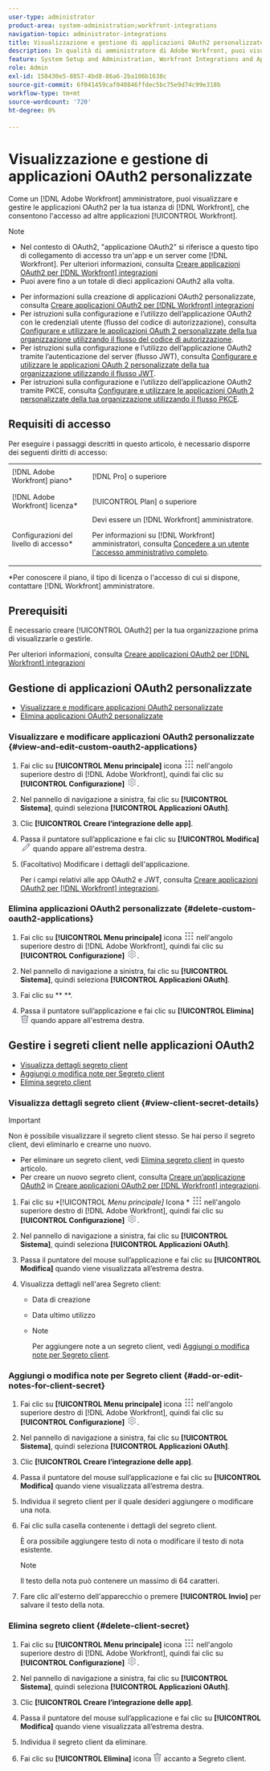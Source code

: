 ```yaml
---
user-type: administrator
product-area: system-administration;workfront-integrations
navigation-topic: administrator-integrations
title: Visualizzazione e gestione di applicazioni OAuth2 personalizzate
description: In qualità di amministratore di Adobe Workfront, puoi visualizzare e gestire le applicazioni OAuth2 per la tua istanza di Workfront, che consentono ad altre applicazioni di accedere a Workfront.
feature: System Setup and Administration, Workfront Integrations and Apps
role: Admin
exl-id: 158430e5-8857-4bd8-86a6-2ba106b1638c
source-git-commit: 6f041459caf040846ffdec5bc75e9d74c99e318b
workflow-type: tm+mt
source-wordcount: '720'
ht-degree: 0%

---
```


# Visualizzazione e gestione di applicazioni OAuth2 personalizzate

Come un [!DNL Adobe Workfront] amministratore, puoi visualizzare e gestire le applicazioni OAuth2 per la tua istanza di [!DNL Workfront], che consentono l&#39;accesso ad altre applicazioni [!UICONTROL Workfront].

>[!NOTE]
>
>* Nel contesto di OAuth2, &quot;applicazione OAuth2&quot; si riferisce a questo tipo di collegamento di accesso tra un&#39;app e un server come [!DNL Workfront]. Per ulteriori informazioni, consulta [Creare applicazioni OAuth2 per [!DNL Workfront] integrazioni](../../administration-and-setup/configure-integrations/create-oauth-application.md)
>* Puoi avere fino a un totale di dieci applicazioni OAuth2 alla volta.

* Per informazioni sulla creazione di applicazioni OAuth2 personalizzate, consulta [Creare applicazioni OAuth2 per [!DNL Workfront] integrazioni](../../administration-and-setup/configure-integrations/create-oauth-application.md)
* Per istruzioni sulla configurazione e l’utilizzo dell’applicazione OAuth2 con le credenziali utente (flusso del codice di autorizzazione), consulta [Configurare e utilizzare le applicazioni OAuth 2 personalizzate della tua organizzazione utilizzando il flusso del codice di autorizzazione](../../wf-api/api/oauth-app-code-token-flow.md).
* Per istruzioni sulla configurazione e l’utilizzo dell’applicazione OAuth2 tramite l’autenticazione del server (flusso JWT), consulta [Configurare e utilizzare le applicazioni OAuth 2 personalizzate della tua organizzazione utilizzando il flusso JWT](../../wf-api/api/oauth-app-jwt-flow.md).
* Per istruzioni sulla configurazione e l’utilizzo dell’applicazione OAuth2 tramite PKCE, consulta [Configurare e utilizzare le applicazioni OAuth 2 personalizzate della tua organizzazione utilizzando il flusso PKCE](../../wf-api/api/oauth-app-pkce-flow.md).

## Requisiti di accesso

Per eseguire i passaggi descritti in questo articolo, è necessario disporre dei seguenti diritti di accesso:

<table style="table-layout:auto"> 
 <col> 
 <col> 
 <tbody> 
  <tr> 
   <td role="rowheader">[!DNL Adobe Workfront] piano*</td> 
   <td> <p>[!DNL Pro] o superiore</p> </td> 
  </tr> 
  <tr> 
   <td role="rowheader">[!DNL Adobe Workfront] licenza*</td> 
   <td> <p>[!UICONTROL Plan] o superiore</p> </td> 
  </tr> 
  <tr> 
   <td role="rowheader">Configurazioni del livello di accesso*</td> 
   <td> Devi essere un [!DNL Workfront] amministratore. </p>
    <p>Per informazioni su [!DNL Workfront] amministratori, consulta <a href="../../administration-and-setup/add-users/configure-and-grant-access/grant-a-user-full-administrative-access.md" class="MCXref xref">Concedere a un utente l'accesso amministrativo completo</a>.</p>
     </td> 
  </tr> 
 </tbody> 
</table>

&#42;Per conoscere il piano, il tipo di licenza o l&#39;accesso di cui si dispone, contattare [!DNL Workfront] amministratore.

## Prerequisiti

È necessario creare [!UICONTROL OAuth2] per la tua organizzazione prima di visualizzarle o gestirle.

Per ulteriori informazioni, consulta [Creare applicazioni OAuth2 per [!DNL Workfront] integrazioni](../../administration-and-setup/configure-integrations/create-oauth-application.md)

## Gestione di applicazioni OAuth2 personalizzate

* [Visualizzare e modificare applicazioni OAuth2 personalizzate](#view-and-edit-custom-oauth2-applications)
* [Elimina applicazioni OAuth2 personalizzate](#delete-custom-oauth2-applications)

### Visualizzare e modificare applicazioni OAuth2 personalizzate {#view-and-edit-custom-oauth2-applications}

1. Fai clic su **[!UICONTROL Menu principale]** icona ![](assets/main-menu-icon.png) nell&#39;angolo superiore destro di [!DNL Adobe Workfront], quindi fai clic su **[!UICONTROL Configurazione]** ![](assets/gear-icon-settings.png).

1. Nel pannello di navigazione a sinistra, fai clic su **[!UICONTROL Sistema]**, quindi seleziona **[!UICONTROL Applicazioni OAuth]**.
1. Clic **[!UICONTROL Creare l’integrazione delle app]**.
1. Passa il puntatore sull’applicazione e fai clic su **[!UICONTROL Modifica]** ![](assets/edit-icon.png) quando appare all&#39;estrema destra.
1. (Facoltativo) Modificare i dettagli dell&#39;applicazione.

   Per i campi relativi alle app OAuth2 e JWT, consulta [Creare applicazioni OAuth2 per [!DNL Workfront] integrazioni](../../administration-and-setup/configure-integrations/create-oauth-application.md).

### Elimina applicazioni OAuth2 personalizzate {#delete-custom-oauth2-applications}

1. Fai clic su **[!UICONTROL Menu principale]** icona ![](assets/main-menu-icon.png) nell&#39;angolo superiore destro di [!DNL Adobe Workfront], quindi fai clic su **[!UICONTROL Configurazione]** ![](assets/gear-icon-settings.png).

1. Nel pannello di navigazione a sinistra, fai clic su **[!UICONTROL Sistema]**, quindi seleziona **[!UICONTROL Applicazioni OAuth]**.
1. Fai clic su ** **.
1. Passa il puntatore sull’applicazione e fai clic su **[!UICONTROL Elimina]** ![](assets/delete.png) quando appare all&#39;estrema destra.

## Gestire i segreti client nelle applicazioni OAuth2

* [Visualizza dettagli segreto client](#view-client-secret-details)
* [Aggiungi o modifica note per Segreto client](#add-or-edit-notes-for-client-secret)
* [Elimina segreto client](#delete-client-secret)

### Visualizza dettagli segreto client {#view-client-secret-details}

>[!IMPORTANT]
>
>Non è possibile visualizzare il segreto client stesso. Se hai perso il segreto client, devi eliminarlo e crearne uno nuovo.
>
>* Per eliminare un segreto client, vedi [Elimina segreto client](#delete-client-secret) in questo articolo.
>* Per creare un nuovo segreto client, consulta [Creare un’applicazione OAuth2](../../administration-and-setup/configure-integrations/create-oauth-application.md#create) in [Creare applicazioni OAuth2 per [!DNL Workfront] integrazioni](../../administration-and-setup/configure-integrations/create-oauth-application.md).
>



1. Fai clic su *[!UICONTROL *Menu principale]* Icona * ![](assets/main-menu-icon.png) nell&#39;angolo superiore destro di [!DNL Adobe Workfront], quindi fai clic su **[!UICONTROL Configurazione]** ![](assets/gear-icon-settings.png).

1. Nel pannello di navigazione a sinistra, fai clic su **[!UICONTROL Sistema]**, quindi seleziona **[!UICONTROL Applicazioni OAuth]**.
1. Passa il puntatore del mouse sull’applicazione e fai clic su **[!UICONTROL Modifica]** quando viene visualizzata all’estrema destra.
1. Visualizza dettagli nell&#39;area Segreto client:

   * Data di creazione
   * Data ultimo utilizzo
   * Note

     Per aggiungere note a un segreto client, vedi [Aggiungi o modifica note per Segreto client](#add-or-edit-notes-for-client-secret).

### Aggiungi o modifica note per Segreto client {#add-or-edit-notes-for-client-secret}

1. Fai clic su **[!UICONTROL Menu principale]** icona ![](assets/main-menu-icon.png) nell&#39;angolo superiore destro di [!DNL Adobe Workfront], quindi fai clic su **[!UICONTROL Configurazione]** ![](assets/gear-icon-settings.png).

1. Nel pannello di navigazione a sinistra, fai clic su **[!UICONTROL Sistema]**, quindi seleziona **[!UICONTROL Applicazioni OAuth]**.
1. Clic **[!UICONTROL Creare l’integrazione delle app]**.
1. Passa il puntatore del mouse sull’applicazione e fai clic su **[!UICONTROL Modifica]** quando viene visualizzata all’estrema destra.
1. Individua il segreto client per il quale desideri aggiungere o modificare una nota.
1. Fai clic sulla casella contenente i dettagli del segreto client.

   È ora possibile aggiungere testo di nota o modificare il testo di nota esistente.

   >[!NOTE]
   >
   >Il testo della nota può contenere un massimo di 64 caratteri.

1. Fare clic all&#39;esterno dell&#39;apparecchio o premere **[!UICONTROL Invio]** per salvare il testo della nota.

### Elimina segreto client {#delete-client-secret}

1. Fai clic su **[!UICONTROL Menu principale]** icona ![](assets/main-menu-icon.png) nell&#39;angolo superiore destro di [!DNL Adobe Workfront], quindi fai clic su **[!UICONTROL Configurazione]** ![](assets/gear-icon-settings.png).

1. Nel pannello di navigazione a sinistra, fai clic su **[!UICONTROL Sistema]**, quindi seleziona **[!UICONTROL Applicazioni OAuth]**.
1. Clic **[!UICONTROL Creare l’integrazione delle app]**.
1. Passa il puntatore del mouse sull’applicazione e fai clic su **[!UICONTROL Modifica]** quando viene visualizzata all’estrema destra.
1. Individua il segreto client da eliminare.
1. Fai clic su **[!UICONTROL Elimina]** icona ![](assets/delete.png) accanto a Segreto client.

